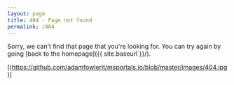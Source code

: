 ```yaml
---
layout: page
title: 404 - Page not found
permalink: /404
---
```


Sorry, we can't find that page that you're looking for. You can try again by going [back to the homepage]({{ site.baseurl }}/).

[(https://github.com/adamfowlerit/msportals.io/blob/master/images/404.jpg)]
